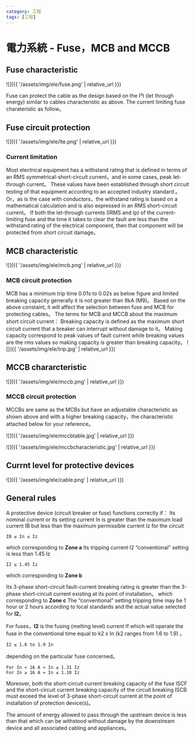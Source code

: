 ```yaml
---
category: 工程
tags: [工程]
---
```


# 電力系統 - Fuse，MCB and MCCB

## Fuse characteristic

![]({{ '/assets/img/ele/fuse.png' | relative_url }})

Fuse can protect the cable as the design based on the I²t (let through energy) similar to cables characteristic as above. The current limiting fuse charateristic as follow。

## Fuse circuit protection

![]({{ '/assets/img/ele/lte.png' | relative_url }})

### Current limitation
Most electrical equipment has a withstand rating that is defined in terms of an RMS symmetrical-short-circuit current，and in some cases, peak let-through current。 These values have been established through short circuit testing of that equipment according to an accepted industry standard.。Or，as is the case with conductors，the withstand rating is based on a mathematical calculation and is also expressed in an RMS short-circuit current。
If both the let-through currents (IRMS and Ip) of the current-limiting fuse and the time it takes to clear the fault are less than the withstand rating of the electrical component, then that component will be protected from short circuit damage。

## MCB characteristic
![]({{ '/assets/img/ele/mcb.png' | relative_url }})
### MCB circuit protection

MCB has a minimum trip time 0.01s to 0.02s as below figure and limited breaking capacity generally it is not greater than 9kA (M9)。
Based on the above constaint, it will affect the selection between fuse and MCB for protecting cables。
The terms for MCB and MCCB about the maximum short circuit current：
Breaking capacity is defined as the maximum short circuit current that a breaker can interrupt without damage to it。
Making capacity correspond to peak values of fault current while breaking values are the rms values so making capacity is greater than breaking capacity。
![]({{ '/assets/img/ele/trip.jpg' | relative_url }})

## MCCB chararcteristic
![]({{ '/assets/img/ele/mccb.png' | relative_url }})
### MCCB circuit protection
MCCBs are same as the MCBs but have an adjustable characteristic as shown above and with a higher breaking capacity，the characteristic attached below for your reference。

![]({{ '/assets/img/ele/mccbtable.jpg' | relative_url }})

![]({{ '/assets/img/ele/mccbcharacteristic.jpg' | relative_url }})

## Currnt level for protective devices

![]({{ '/assets/img/ele/cable.png' | relative_url }})


## General rules

A protective device (circuit breaker or fuse) functions correctly if：
Its nominal current or its setting current In is greater than the maximum load current IB but less than the maximum permissible current Iz for the circuit
```
IB ≤ In ≤ Iz
```
which corresponding to **Zone a**
Its tripping current I2 “conventional” setting is less than 1.45 Iz
```
I2 ≤ 1.45 Iz
```
which corresponding to **Zone b**

Its 3-phase short-circuit fault-current breaking rating is greater than the 3-phase short-circuit current existing at its point of installation。
which corresponding to **Zone c**
The “conventional” setting tripping time may be 1 hour or 2 hours according to local standards and the actual value selected for **I2**。


For fuses，**I2** is the fusing (melting level) current If which will operate the fuse in the conventional time equal to k2 x In (k2 ranges from 1.6 to 1.9) 。
```
I2 ≤ 1.6 to 1.9 In
```
depending on the particular fuse concerned。
```
For In < 16 A ≈ In ≤ 1.31 Iz
For In ≥ 16 A ≈ In ≤ 1.10 Iz
```
Moreover, both the short-circuit current breaking capacity of the fuse ISCF and the short-circuit current breaking capacity of the circuit breaking ISCB must exceed the level of 3-phase short-circuit current at the point of installation of protection device(s)。

The amount of energy allowed to pass through the upstream device is less than that which can be withstood without damage by the downstream device and all associated cabling and appliances。